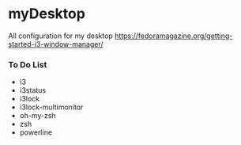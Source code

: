 # myDesktop
All configuration for my desktop
https://fedoramagazine.org/getting-started-i3-window-manager/

### To Do List
- i3
- i3status
- i3lock
- i3lock-multimonitor
- oh-my-zsh
- zsh
- powerline
